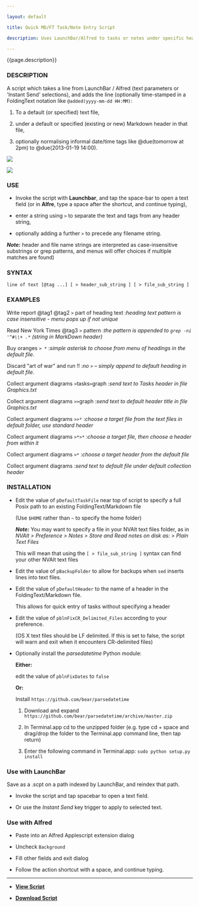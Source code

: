 ```yaml
---

layout: default

title: Quick MD/FT Task/Note Entry Script

description: Uses LaunchBar/Alfred to tasks or notes under specific headings in FoldingText or MarkDown text files 

---
```


{{page.description}}

### DESCRIPTION

A script which takes a line from LaunchBar / Alfred (text parameters or 'Instant Send' selections), and adds the line (optionally time-stamped in a FoldingText notation like `@added(yyyy-mm-dd HH:MM)`:

1.  To a default (or specified) text file,

2.  under a default or specified (existing or new) Markdown header in that file,

3.  optionally normalising informal date/time tags like @due(tomorrow at 2pm) to @due(2013-01-19 14:00).

![](https://raw.github.com/RobTrew/tree-tools/master/FoldingText%20scripts/Task%20management/QuickMDEntry_LaunchBar.png)


![](https://raw.github.com/RobTrew/tree-tools/master/FoldingText%20scripts/Task%20management/QuickMDEntry_Alfred.png)

### USE

- Invoke the script with **Launchbar**, and tap the space-bar to open a text field (or in **Alfre**, type a space after the shortcut, and continue typing),

- enter a string using `>` to separate the text and tags from any header string,

- optionally adding a further `>` to precede any filename string.

***Note:*** header and file name strings are interpreted as case-insensitive substrings or grep patterns, and menus will offer choices if multiple matches are found)

### SYNTAX

 	line of text [@tag ...] [ > header_sub_string ] [ > file_sub_string ]


### EXAMPLES

Write report @tag1 @tag2 `>` part of heading text
:*heading text pattern is case insensitive - menu pops up if not unique*

Read New York Times @tag3 `>` pattern
:*the pattern is appended to `grep -ni '^#\\+ .*` (string in MarkDown header)*

Buy oranges  `> *`
:*simple asterisk to choose from menu of headings in the default file.*

Discard "art of war" and run !!
:*no `>` – simply append to default heading in default file.*

Collect argument diagrams `>`tasks`>`graph
:*send text to Tasks header in file Graphics.txt*

Collect argument diagrams `>>`graph
:*send text to default header title in file Graphics.txt*

Collect argument diagrams `>>*`
:*choose a target file from the text files in default folder, use standard header*

Collect argument diagrams `>*>*`
:*choose a target file, then choose a header from within it*

Collect argument diagrams `>*`
:*choose a target header from the default file*

Collect argument diagrams
:*send text to default file under default collection header*

### INSTALLATION

- Edit the value of `pDefaultTaskFile` near top of script to specify a full Posix path to an existing FoldingText/Markdown file

	(Use `$HOME` rather than `~` to specify the home folder)

	***Note:*** You may want to specify a file in your NVAlt text files folder, as in *NVAlt > Preference > Notes > Store and Read notes on disk as: > Plain Text Files*

	This will mean that using the  `[ > file_sub_string ]` syntax can find your other NVAlt text files

- Edit the value of `pBackupFolder` to allow for backups when `sed` inserts lines into text files. 

	
- Edit the value of `pDefaultHeader` to the name of a header in the FoldingText/Markdown file.

	This allows for quick entry of tasks without specifying a header

- Edit the value of `pblnFixCR_Delimited_Files` according to your preference.

	(OS X text files should be LF delimited. If this is set to false, the script will warn and exit when it encounters CR-delimited files)

- Optionally install the *parsedatetime* Python module:

	**Either:**

	edit the value of `pblnFixDates` to `false`

	**Or:**

	Install `https://github.com/bear/parsedatetime`



	1. Download and expand `https://github.com/bear/parsedatetime/archive/master.zip`

	2. In Terminal.app cd to the unzipped folder (e.g. type cd + space and drag/drop the folder to the Terminal.app command line, then tap return)

	3. Enter the following command in Terminal.app: `sudo python setup.py install`

### Use with LaunchBar

Save as a .scpt on a path indexed by LaunchBar, and reindex that path.

- Invoke the script and tap spacebar to open a text field.

- Or use the *Instant Send* key trigger to apply to selected text.

### Use with Alfred

- Paste into an Alfred Applescript extension dialog 

- Uncheck `Background`

- Fill other fields and exit dialog

- Follow the action shortcut with a space, and continue typing.


***

- [**View Script**](https://github.com/RobTrew/tree-tools/blob/master/FoldingText%20scripts/Task%20management/QuickMDEntry.applescript)


- [**Download Script**](https://github.com/RobTrew/tree-tools/blob/master/FoldingText%20scripts/Task%20management/QuickMDEntry.scpt?raw=true)
